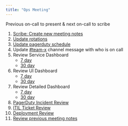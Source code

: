```yaml
---
title: "Ops Meeting"
---
```


Previous on-call to present & next on-call to scribe

1. [Scribe: Create new meeting notes](https://link/to/folder/of/notes)
2. [Update rotations](https://link/to/sheet)
3. [Update pagerduty schedule](https://link/to/pagerduty/schedule)
4. Update [#team-x](https://link/to/channel) channel message with who is on call
5. Review Service Dashboard
   - [7 day](https://link/to/dashboard)
   - [30 day](https://link/to/dashboard)
6. Review UI Dashboard
   - [7 day](https://link/to/dashboard)
   - [30 day](https://link/to/dashboard)
7. Review Detailed Dashboard
   - [7 day](https://link/to/dashboard)
   - [30 day](https://link/to/dashboard)
8. [PagerDuty Incident Review](https://link/to/pagerduty/incidents)
9. [ITIL Ticket Review](https://link/to/delightful/itil/incident/list)
10. [Deployment Review](https://link/to/delightful/itil/chg/list)
11. [Review previous meeting notes](https://link/to/previous/notes)
